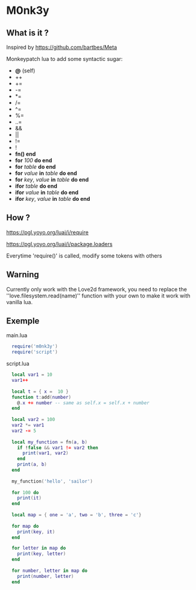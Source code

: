 # M0nk3y


## What is it ?
Inspired by https://github.com/bartbes/Meta

Monkeypatch lua to add some syntactic sugar:

  - **@**  (self)
  - ++
  - +=
  - -=
  - *=
  - /=
  - ^=
  - %=
  - ..=
  - &&
  - ||
  - !=
  - !
  - **fn() end**
  - **for** *100* **do end**
  - **for** *table* **do end**
  - **for** *value* **in** *table* **do end**
  - **for** *key*, *value* **in** *table* **do end**
  - **ifor** *table* **do end**
  - **ifor** *value* **in** *table* **do end**
  - **ifor** *key*, *value* **in** *table* **do end**
## How ?
https://pgl.yoyo.org/luai/i/require

https://pgl.yoyo.org/luai/i/package.loaders

Everytime 'require()' is called, modify some tokens with others

## Warning
Currently only work with the Love2d framework, you need to replace the ''love.filesystem.read(name)'' function with your own to make it work with vanilla lua.


## Exemple
main.lua
```lua
  require('m0nk3y')
  require('script')
```

script.lua
```lua
  local var1 = 10
  var1++
  
  local t = { x =  10 }
  function t:add(number)
    @.x += number -- same as self.x = self.x + number 
  end
  
  local var2 = 100
  var2 *= var1
  var2 -= 5
  
  local my_function = fn(a, b)
    if !false && var1 != var2 then 
      print(var1, var2)
    end
    print(a, b)
  end
  
  my_function('hello', 'sailor')
  
  for 100 do 
    print(it)
  end
  
  local map = { one = 'a', two = 'b', three = 'c'}
  
  for map do 
    print(key, it)
  end

  for letter in map do 
    print(key, letter)
  end
  
  for number, letter in map do 
    print(number, letter)
  end

```
